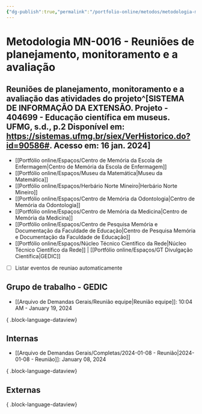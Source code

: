 ```yaml
---
{"dg-publish":true,"permalink":"/portfolio-online/metodos/metodologia-mn-0016-reunioes-de-planejamento-monitoramento-e-a-avaliacao/","tags":["💼/🎯/🛠️"],"created":"2024-02-05T11:59:49.095-03:00","updated":"2024-02-05T11:37:32.982-03:00"}
---
```



# Metodologia MN-0016 - Reuniões de planejamento, monitoramento e a avaliação

## Reuniões de planejamento, monitoramento e a avaliação das atividades do projeto^[SISTEMA DE INFORMAÇÃO DA EXTENSÃO. **Projeto - 404699 - Educação científica em museus**. UFMG, s.d., p.2 Disponível em: <https://sistemas.ufmg.br/siex/VerHistorico.do?id=90586#>. Acesso em: 16 jan. 2024]

- [[Portfólio online/Espaços/Centro de Memória da Escola de Enfermagem\|Centro de Memória da Escola de Enfermagem]]
- [[Portfólio online/Espaços/Museu da Matemática\|Museu da Matemática]]
- [[Portfólio online/Espaços/Herbário Norte Mineiro\|Herbário Norte Mineiro]]
- [[Portfólio online/Espaços/Centro de Memória da Odontologia\|Centro de Memória da Odontologia]]
- [[Portfólio online/Espaços/Centro de Memória da Medicina\|Centro de Memória da Medicina]]
- [[Portfólio online/Espaços/Centro de Pesquisa Memória e Documentação da Faculdade de Educação\|Centro de Pesquisa Memória e Documentação da Faculdade de Educação]]
- [[Portfólio online/Espaços/Núcleo Técnico Científico da Rede\|Núcleo Técnico Científico da Rede]] | [[Portfólio online/Espaços/GT Divulgação Científica\|GEDIC]]

- [ ] Listar eventos de reuniao automaticamente

## Grupo de trabalho - GEDIC

- [[Arquivo de Demandas Gerais/Reunião equipe\|Reunião equipe]]: 10:04 AM - January 19, 2024

{ .block-language-dataview}

## Internas

- [[Arquivo de Demandas Gerais/Completas/2024-01-08 - Reunião\|2024-01-08 - Reunião]]: January 08, 2024

{ .block-language-dataview}

## Externas


{ .block-language-dataview}
